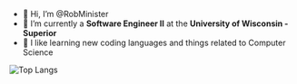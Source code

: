 - 👋 Hi, I’m @RobMinister
- 🌱 I’m currently a **Software Engineer II** at the **University of Wisconsin - Superior** 
- 👀 I like learning new coding languages and things related to Computer Science

![Top Langs](https://github-readme-stats.vercel.app/api/top-langs/?username=RobMinister&hide_progress=false&langs_count=20&layout=compact)


